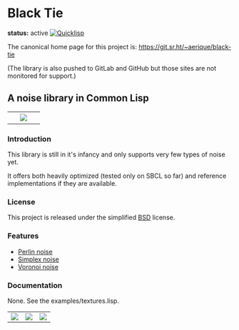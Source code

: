 # Black Tie

**status:** active [![Quicklisp](http://quickdocs.org/badge/black-tie.svg)](http://quickdocs.org/black-tie/)

The canonical home page for this project is: https://git.sr.ht/~aerique/black-tie

(The library is also pushed to GitLab and GitHub but those sites are not monitored for support.)


## A noise library in Common Lisp

<table align="center" width="100%">
  <tr>
    <td>&nbsp;</td>
    <td align="center">
      <img src="http://www.aerique.net/software/black-tie/wood-2.png">
    </td>
    <td>&nbsp;</td>
  </tr>
</table>


### Introduction

This library is still in it's infancy and only supports very few types
of noise yet.

It offers both heavily optimized (tested only on SBCL so far) and
reference implementations if they are available.


### License

This project is released under the simplified
[BSD](http://www.opensource.net/licenses/bsd-license.php) license.


### Features

* [Perlin noise](http://en.wikipedia.org/wiki/Perlin_noise)
* [Simplex noise](http://en.wikipedia.org/wiki/Simplex_noise)
* [Voronoi noise](http://en.wikipedia.org/wiki/Voronoi)


### Documentation

None.  See the examples/textures.lisp.


<table align="center" border="0" width="100%">
  <tr>
    <td align="center">
      <img src="http://www.aerique.net/software/black-tie/goo.png">
    </td>
    <td align="center">
      <img src="http://www.aerique.net/software/black-tie/voronoi-2d-sum.png">
    </td>
    <td align="center">
      <img src="http://www.aerique.net/software/black-tie/canvas.png">
    </td>
  </tr>
</table>
